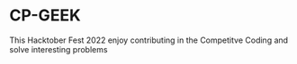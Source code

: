 # CP-GEEK
This Hacktober Fest 2022 enjoy contributing in the Competitve Coding and solve interesting problems
